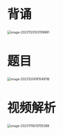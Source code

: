 # 背诵

<img src="https://cvp.oss-cn-shanghai.aliyuncs.com/picgo/202311201032260.png" alt="image-20231120103159981" style="zoom:50%;" />



# 题目

<img src="https://cvp.oss-cn-shanghai.aliyuncs.com/picgo/202312041815209.png" alt="image-20231204181549116" style="zoom:50%;" />



# 视频解析

<img src="https://cvp.oss-cn-shanghai.aliyuncs.com/picgo/202311192101653.png" alt="image-20231119210155388" style="zoom:50%;" />



